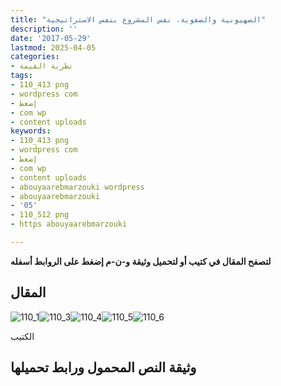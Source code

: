 ```yaml
---
title: "الصهيونية والصفوية، نفس المشروع بنفس الاستراتيجية"
description: ''
date: '2017-05-29'
lastmod: 2025-04-05
categories:
- نظرية القيمة
tags:
- 110_413 png
- wordpress com
- إضغط
- com wp
- content uploads
keywords:
- 110_413 png
- wordpress com
- إضغط
- com wp
- content uploads
- abouyaarebmarzouki wordpress
- abouyaarebmarzouki
- '05'
- 110_512 png
- https abouyaarebmarzouki

---
```

**لتصفح المقال في كتيب أو لتحميل وثيقة و-ن-م إضغط على الروابط أسفله**

## المقال

![110_1](https://abouyaarebmarzouki.wordpress.com/wp-content/uploads/2017/05/110_112.png?w=648)![110_3](https://abouyaarebmarzouki.wordpress.com/wp-content/uploads/2017/05/110_312.png?w=648)![110_4](https://abouyaarebmarzouki.wordpress.com/wp-content/uploads/2017/05/110_413.png?w=648)![110_5](https://abouyaarebmarzouki.wordpress.com/wp-content/uploads/2017/05/110_512.png?w=648)![110_6](https://abouyaarebmarzouki.wordpress.com/wp-content/uploads/2017/05/110_66.png?w=648)

الكتيب

## وثيقة النص المحمول ورابط تحميلها

###
